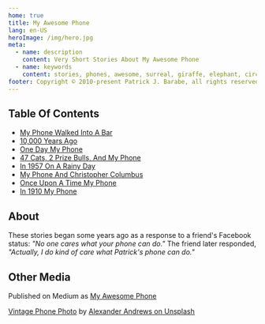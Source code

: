 ```yaml
---
home: true
title: My Awesome Phone
lang: en-US
heroImage: /img/hero.jpg
meta:
  - name: description
    content: Very Short Stories About My Awesome Phone
  - name: keywords
    content: stories, phones, awesome, surreal, giraffe, elephant, circus, hawaiian shirts, wolves, aliens, spaghetti, Fidel Castro, Christopher Columbus, Mexican Revolution, time travel, dwarf
footer: Copyright © 2010-present Patrick J. Barabe, all rights reserved
---
```

## Table Of Contents
 - [My Phone Walked Into A Bar](./2010-09-23_my-phone-walked-into-a-bar.md)
 - [10,000 Years Ago](./2010-09-24_10000-years-ago.md)
 - [One Day My Phone](./2010-09-25_one-day-my-phone.md)
 - [47 Cats, 2 Prize Bulls, And My Phone](./2010-09-26_47-cats-2-prize-bulls.md)
 - [In 1957 On A Rainy Day](./2010-09-27_in-1957-on-a-rainy-day.md)
 - [My Phone And Christopher Columbus](./2010-10-11_my-phone-and-christopher-columbus.md)
 - [Once Upon A Time My Phone](./2010-10-29_once-upon-a-time-my-phone.md)
 - [In 1910 My Phone](./2011-07-16_in-1910-my-phone.md)

## About

These stories began some years ago as a response to a friend's Facebook status: _"No one cares what your phone can do."_ The friend later responded, _"Actually, I do kind of care what Patrick's phone can do."_

## Other Media

Published on Medium as [My Awesome Phone](https://medium.com/series/my-awesome-phone-5197c15a0137)

[Vintage Phone Photo](https://unsplash.com/photos/HgUDpaGPTEA?utm_source=unsplash&utm_medium=referral&utm_content=creditCopyText) by [Alexander Andrews on Unsplash](https://unsplash.com/@alex_andrews?utm_medium=referral&amp;utm_campaign=photographer-credit&amp;utm_content=creditBadge)
